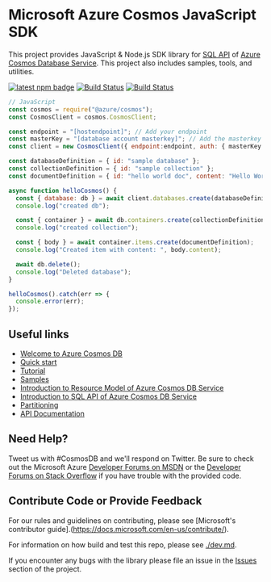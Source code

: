 # Microsoft Azure Cosmos JavaScript SDK

This project provides JavaScript & Node.js SDK library for [SQL API](https://docs.microsoft.com/en-us/azure/cosmos-db/sql-api-sql-query) of [Azure Cosmos
Database Service](https://azure.microsoft.com/en-us/services/cosmos-db/). This project also includes samples, tools, and utilities.

[![latest npm badge](https://img.shields.io/npm/v/%40azure%2Fcosmos/latest.svg)](https://www.npmjs.com/package/@azure/cosmos) [![Build Status](https://travis-ci.org/Azure/azure-cosmos-js.svg?branch=master)](https://travis-ci.org/Azure/azure-cosmos-js) [![Build Status](https://cosmos-db-sdk-public.visualstudio.com/cosmos-db-sdk-public/_apis/build/status/azure-cosmos-js-Emulator?branchName=master)](https://cosmos-db-sdk-public.visualstudio.com/cosmos-db-sdk-public/_build/latest?definitionId=1&branchName=master)

```js
// JavaScript
const cosmos = require("@azure/cosmos");
const CosmosClient = cosmos.CosmosClient;

const endpoint = "[hostendpoint]"; // Add your endpoint
const masterKey = "[database account masterkey]"; // Add the masterkey of the endpoint
const client = new CosmosClient({ endpoint:endpoint, auth: { masterKey } });

const databaseDefinition = { id: "sample database" };
const collectionDefinition = { id: "sample collection" };
const documentDefinition = { id: "hello world doc", content: "Hello World!" };

async function helloCosmos() {
  const { database: db } = await client.databases.create(databaseDefinition);
  console.log("created db");

  const { container } = await db.containers.create(collectionDefinition);
  console.log("created collection");

  const { body } = await container.items.create(documentDefinition);
  console.log("Created item with content: ", body.content);

  await db.delete();
  console.log("Deleted database");
}

helloCosmos().catch(err => {
  console.error(err);
});
```

## Useful links

- [Welcome to Azure Cosmos DB](https://docs.microsoft.com/en-us/azure/cosmos-db/community)
- [Quick start](https://docs.microsoft.com/en-us/azure/cosmos-db/sql-api-nodejs-get-started)
- [Tutorial](https://docs.microsoft.com/en-us/azure/cosmos-db/sql-api-nodejs-application)
- [Samples](https://github.com/Azure/azure-cosmos-js/tree/master/samples)
- [Introduction to Resource Model of Azure Cosmos DB Service](https://docs.microsoft.com/en-us/azure/cosmos-db/sql-api-resources)
- [Introduction to SQL API of Azure Cosmos DB Service](https://docs.microsoft.com/en-us/azure/cosmos-db/sql-api-sql-query)
- [Partitioning](https://docs.microsoft.com/en-us/azure/cosmos-db/sql-api-partition-data)
- [API Documentation](https://docs.microsoft.com/en-us/javascript/api/%40azure/cosmos/?view=azure-node-latest)

## Need Help?

Tweet us with #CosmosDB and we'll respond on Twitter. Be sure to check out the Microsoft Azure [Developer Forums on MSDN](https://social.msdn.microsoft.com/forums/azure/en-US/home?forum=AzureDocument) or the [Developer Forums on Stack Overflow](https://stackoverflow.com/questions/tagged/azure-cosmosdb) if you have trouble with the provided code.

## Contribute Code or Provide Feedback

For our rules and guidelines on contributing, please see [Microsoft's contributor guide].(https://docs.microsoft.com/en-us/contribute/).

For information on how build and test this repo, please see [./dev.md](./dev.md).

If you encounter any bugs with the library please file an issue in the [Issues](https://github.com/Azure/azure-cosmos-js/issues) section of the project.
